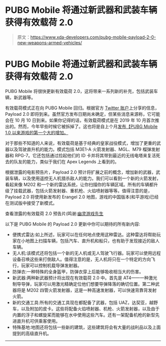 # PUBG Mobile 将通过新武器和武装车辆获得有效载荷 2.0

> 原文：<https://www.xda-developers.com/pubg-mobile-payload-2-0-new-weapons-armed-vehicles/>

# PUBG Mobile 将通过新武器和武装车辆获得有效载荷 2.0

PUBG Mobile 将很快更新有效载荷 2.0，这将带来一系列新的补充，包括武装车辆，新武器等。

有效载荷模式正在向 PUBG Mobile 回归。根据官方 [Twitter 账户](https://twitter.com/PUBGMOBILE/status/1313293160647471104)上分享的信息，Payload 2.0 即将到来。虽然官方发布日期尚未确定，但某些消息来源称，它可能会在 10 月 10 日到来。如果你记得的话，有效载荷模式是在 2019 年 10 月首次推出的。然而，今年早些时候它被拆掉了。这也将是自上个月[发布【PUBG Mobile 1.0 以来游戏的第一个大的增加。](https://www.xda-developers.com/pubg-mobile-1-0-better-performance-less-lag-smaller-downloads/)

对于那些不知道的人来说，有效载荷是基于经典的皇家战役模式，增加了更重的武器以及驾驶直升机的能力。模式包括 M3E1-A 火箭发射器、MGL、M79 榴弹发射器和 RPG-7。它还包括通过捡起他们的 ID 卡并将其带到最近的无线电塔来复活死去的队友的能力，类似于我们在 Apex Legends 上看到的。

根据泄露的电影预告片，Payload 2.0 预计将扩展之前的概念，增加新的武器，武装车辆，以及使用遥控无人机猎杀敌人的能力。我们可以看到一个新的火箭发射，看起来像 M202 和一个新的雷达系统，让你扫描你的车辆区域。所有的车辆都升级了挂载武器，包括火箭发射器、重机枪、火焰喷射器等等。值得注意的是，Payload 2.0 将使用新发布的 Erangel 2.0 地图，游戏的中国版本(和平游戏)已经在测试版中接受了新模式。

查看泄露的有效载荷 2.0 预告片(鸣谢:[幽灵游戏先生](https://www.youtube.com/channel/UCEIdmUwbBQKaFNJ76JThDvA)

以下是 PUBG Mobile 的 Payload 2.0 更新中你可以期待的所有新内容:

*   便携式雷达:如上所述，玩家可以在任何地点使用这种雷达。这种雷达将帮助玩家在小地图上扫描车辆，包括汽车、直升机和船只，也有助于发现接近的敌人车辆。
*   无人机:该模式还将包括一个新的无人机或无人驾驶飞行器。玩家可以使用远程设备召唤这些来打倒敌人。值得注意的是，无人机将只在一个特定的方向飞行，玩家可以控制机载导弹发射器。
*   防弹衣:一种特殊的全身盔甲，防弹衣穿上后能够吸收相当大的伤害。
*   新武器:两种新武器预计将出现在有效载荷 2.0 中。首先是 AT4——一种激光制导导弹，玩家可以用激光精确定位他们想要导弹降落的确切位置。第二种武器将是 M202 四管火箭发射器，这是一种高速发射器，可以快速背靠背发射火箭。
*   新的交通工具:所有的交通工具现在都配备了武器，包括 UAZ，达契亚，越野车，以及附加的皮卡。这些将配备火焰喷射器、机枪、火箭发射器，以及由于内置的浮子和螺旋桨而能够在水中使用这些汽车。还有一架配备机枪的新型先进直升机可供乘客使用。
*   特殊基地:地图还将包括一些新的建筑，这些建筑将会有大量的战利品以及上面提到的高级直升机。

* * *